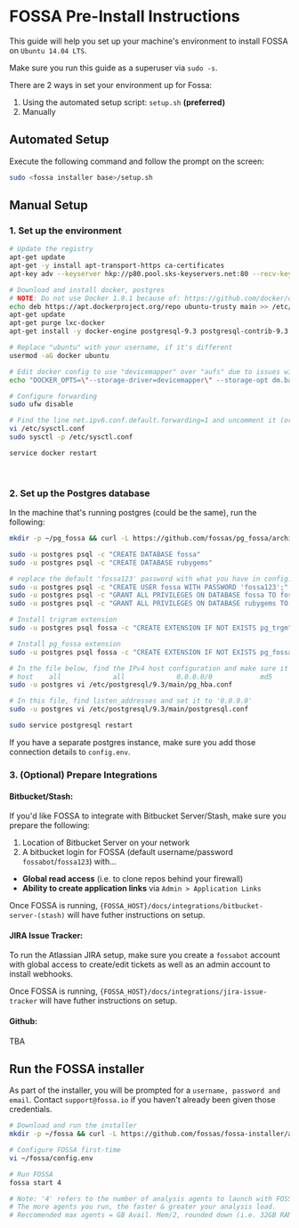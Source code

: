 # FOSSA Pre-Install Instructions

This guide will help you set up your machine's environment to install FOSSA on `Ubuntu 14.04 LTS`.  

Make sure you run this guide as a superuser via `sudo -s`.

There are 2 ways in set your environment up for Fossa:

1. Using the automated setup script: `setup.sh` **(preferred)**
2. Manually

## Automated Setup

Execute the following command and follow the prompt on the screen:

```bash
sudo <fossa installer base>/setup.sh
```

## Manual Setup

### 1. Set up the environment

```bash
# Update the registry
apt-get update
apt-get -y install apt-transport-https ca-certificates
apt-key adv --keyserver hkp://p80.pool.sks-keyservers.net:80 --recv-keys 58118E89F3A912897C070ADBF76221572C52609D

# Download and install docker, postgres
# NOTE: Do not use Docker 1.9.1 because of: https://github.com/docker/docker/issues/18180
echo deb https://apt.dockerproject.org/repo ubuntu-trusty main >> /etc/apt/sources.list.d/docker.list
apt-get update
apt-get purge lxc-docker
apt-get install -y docker-engine postgresql-9.3 postgresql-contrib-9.3 postgresql-server-dev-9.3 curl tar default-jdk

# Replace "ubuntu" with your username, if it's different
usermod -aG docker ubuntu

# Edit docker config to use "devicemapper" over "aufs" due to issues with aufs on Ubuntu
echo "DOCKER_OPTS=\"--storage-driver=devicemapper\" --storage-opt dm.basesize=20G" >> /etc/default/docker

# Configure forwarding
sudo ufw disable

# Find the line net.ipv6.conf.default.forwarding=1 and uncomment it (or add it) in the file underneath:
vi /etc/sysctl.conf
sudo sysctl -p /etc/sysctl.conf

service docker restart
```
​
### 2. Set up the Postgres database

In the machine that's running postgres (could be the same), run the following:

```bash
mkdir -p ~/pg_fossa && curl -L https://github.com/fossas/pg_fossa/archive/v1.1.tar.gz | tar -zxv -C ~/pg_fossa --strip-components=1 && sudo cp -R ~/pg_fossa/* $( pg_config | grep SHAREDIR | awk '{print $3}' )/extension/

sudo -u postgres psql -c "CREATE DATABASE fossa"
sudo -u postgres psql -c "CREATE DATABASE rubygems"

# replace the default 'fossa123' password with what you have in config.env
sudo -u postgres psql -c "CREATE USER fossa WITH PASSWORD 'fossa123';"
sudo -u postgres psql -c "GRANT ALL PRIVILEGES ON DATABASE fossa TO fossa;"
sudo -u postgres psql -c "GRANT ALL PRIVILEGES ON DATABASE rubygems TO fossa;"

# Install trigram extension
sudo -u postgres psql fossa -c "CREATE EXTENSION IF NOT EXISTS pg_trgm"

# Install pg_fossa extension
sudo -u postgres psql fossa -c "CREATE EXTENSION IF NOT EXISTS pg_fossa"

# In the file below, find the IPv4 host configuration and make sure it looks like this:
# host    all             all             0.0.0.0/0            md5
sudo -u postgres vi /etc/postgresql/9.3/main/pg_hba.conf

# In this file, find listen_addresses and set it to '0.0.0.0'
sudo -u postgres vi /etc/postgresql/9.3/main/postgresql.conf

sudo service postgresql restart
```

If you have a separate postgres instance, make sure you add those connection details to `config.env`.

### 3. (Optional) Prepare Integrations

#### Bitbucket/Stash:

If you'd like FOSSA to integrate with Bitbucket Server/Stash, make sure you prepare the following:

1. Location of Bitbucket Server on your network
2. A bitbucket login for FOSSA (default username/password `fossabot`/`fossa123`) with...
  - **Global read access** (i.e. to clone repos behind your firewall) 
  - **Ability to create application links** via `Admin > Application Links` 

Once FOSSA is running, `{FOSSA_HOST}/docs/integrations/bitbucket-server-(stash)` will have futher instructions on setup.

#### JIRA Issue Tracker:

To run the Atlassian JIRA setup, make sure you create a `fossabot` account with global access to create/edit tickets as well as an admin account to install webhooks. 

Once FOSSA is running, `{FOSSA_HOST}/docs/integrations/jira-issue-tracker` will have futher instructions on setup.

#### Github: 

TBA

## Run the FOSSA installer

As part of the installer, you will be prompted for a `username, password and email`.  Contact `support@fossa.io` if you haven't already been given those credentials.

```bash
# Download and run the installer
mkdir -p ~/fossa && curl -L https://github.com/fossas/fossa-installer/archive/v0.0.11.tar.gz | tar -zxv -C ~/fossa --strip-components=1 && chmod a+x ~/fossa/boot.sh && ln -sf ~/fossa/boot.sh /usr/local/bin/fossa && fossa init

# Configure FOSSA first-time
vi ~/fossa/config.env

# Run FOSSA 
fossa start 4

# Note: '4' refers to the number of analysis agents to launch with FOSSA.  
# The more agents you run, the faster & greater your analysis load.
# Reccomended max agents = GB Avail. Mem/2, rounded down (i.e. 32GB RAM/2 = 16 agents)
```
